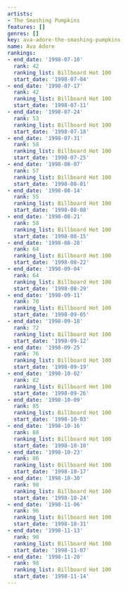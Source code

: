 ```yaml
---
artists:
- The Smashing Pumpkins
features: []
genres: []
key: ava-adore-the-smashing-pumpkins
name: Ava Adore
rankings:
- end_date: '1998-07-10'
  rank: 42
  ranking_list: Billboard Hot 100
  start_date: '1998-07-04'
- end_date: '1998-07-17'
  rank: 42
  ranking_list: Billboard Hot 100
  start_date: '1998-07-11'
- end_date: '1998-07-24'
  rank: 53
  ranking_list: Billboard Hot 100
  start_date: '1998-07-18'
- end_date: '1998-07-31'
  rank: 58
  ranking_list: Billboard Hot 100
  start_date: '1998-07-25'
- end_date: '1998-08-07'
  rank: 57
  ranking_list: Billboard Hot 100
  start_date: '1998-08-01'
- end_date: '1998-08-14'
  rank: 55
  ranking_list: Billboard Hot 100
  start_date: '1998-08-08'
- end_date: '1998-08-21'
  rank: 58
  ranking_list: Billboard Hot 100
  start_date: '1998-08-15'
- end_date: '1998-08-28'
  rank: 64
  ranking_list: Billboard Hot 100
  start_date: '1998-08-22'
- end_date: '1998-09-04'
  rank: 64
  ranking_list: Billboard Hot 100
  start_date: '1998-08-29'
- end_date: '1998-09-11'
  rank: 70
  ranking_list: Billboard Hot 100
  start_date: '1998-09-05'
- end_date: '1998-09-18'
  rank: 72
  ranking_list: Billboard Hot 100
  start_date: '1998-09-12'
- end_date: '1998-09-25'
  rank: 76
  ranking_list: Billboard Hot 100
  start_date: '1998-09-19'
- end_date: '1998-10-02'
  rank: 82
  ranking_list: Billboard Hot 100
  start_date: '1998-09-26'
- end_date: '1998-10-09'
  rank: 85
  ranking_list: Billboard Hot 100
  start_date: '1998-10-03'
- end_date: '1998-10-16'
  rank: 88
  ranking_list: Billboard Hot 100
  start_date: '1998-10-10'
- end_date: '1998-10-23'
  rank: 86
  ranking_list: Billboard Hot 100
  start_date: '1998-10-17'
- end_date: '1998-10-30'
  rank: 90
  ranking_list: Billboard Hot 100
  start_date: '1998-10-24'
- end_date: '1998-11-06'
  rank: 96
  ranking_list: Billboard Hot 100
  start_date: '1998-10-31'
- end_date: '1998-11-13'
  rank: 90
  ranking_list: Billboard Hot 100
  start_date: '1998-11-07'
- end_date: '1998-11-20'
  rank: 98
  ranking_list: Billboard Hot 100
  start_date: '1998-11-14'
---
```


